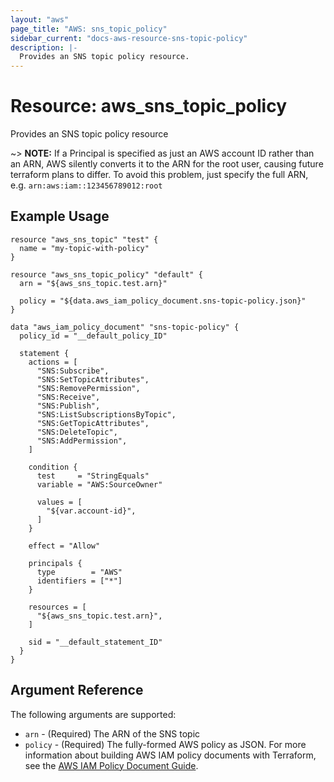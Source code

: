 ```yaml
---
layout: "aws"
page_title: "AWS: sns_topic_policy"
sidebar_current: "docs-aws-resource-sns-topic-policy"
description: |-
  Provides an SNS topic policy resource.
---
```


# Resource: aws_sns_topic_policy

Provides an SNS topic policy resource

~> **NOTE:** If a Principal is specified as just an AWS account ID rather than an ARN, AWS silently converts it to the ARN for the root user, causing future terraform plans to differ. To avoid this problem, just specify the full ARN, e.g. `arn:aws:iam::123456789012:root`

## Example Usage

```hcl
resource "aws_sns_topic" "test" {
  name = "my-topic-with-policy"
}

resource "aws_sns_topic_policy" "default" {
  arn = "${aws_sns_topic.test.arn}"

  policy = "${data.aws_iam_policy_document.sns-topic-policy.json}"
}

data "aws_iam_policy_document" "sns-topic-policy" {
  policy_id = "__default_policy_ID"

  statement {
    actions = [
      "SNS:Subscribe",
      "SNS:SetTopicAttributes",
      "SNS:RemovePermission",
      "SNS:Receive",
      "SNS:Publish",
      "SNS:ListSubscriptionsByTopic",
      "SNS:GetTopicAttributes",
      "SNS:DeleteTopic",
      "SNS:AddPermission",
    ]

    condition {
      test     = "StringEquals"
      variable = "AWS:SourceOwner"

      values = [
        "${var.account-id}",
      ]
    }

    effect = "Allow"

    principals {
      type        = "AWS"
      identifiers = ["*"]
    }

    resources = [
      "${aws_sns_topic.test.arn}",
    ]

    sid = "__default_statement_ID"
  }
}
```

## Argument Reference

The following arguments are supported:

* `arn` - (Required) The ARN of the SNS topic
* `policy` - (Required) The fully-formed AWS policy as JSON. For more information about building AWS IAM policy documents with Terraform, see the [AWS IAM Policy Document Guide](/docs/providers/aws/guides/iam-policy-documents.html).

